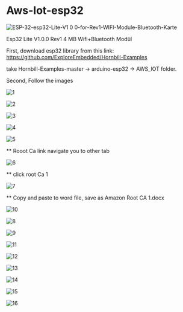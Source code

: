 # Aws-Iot-esp32


![ESP-32-esp32-Lite-V1 0 0-for-Rev1-WIFI-Module-Bluetooth-Karte](https://user-images.githubusercontent.com/51509025/65771700-75fab800-e141-11e9-976d-a6f7259ec0dd.jpg)

Esp32 Lite V1.0.0 Rev1 4 MB Wifi+Bluetooth Modül

First, download esp32 library from this link: https://github.com/ExploreEmbedded/Hornbill-Examples

take Hornbill-Examples-master -> arduino-esp32 -> AWS_IOT folder.

Second, Follow the images

![1](https://user-images.githubusercontent.com/51509025/65773579-42219180-e145-11e9-9447-13d7fe6fe13a.JPG)

![2](https://user-images.githubusercontent.com/51509025/65773645-582f5200-e145-11e9-8192-adc6589ed25e.JPG)

![3](https://user-images.githubusercontent.com/51509025/65773694-6b422200-e145-11e9-9cdc-e51f693e221d.JPG)

![4](https://user-images.githubusercontent.com/51509025/65773715-75642080-e145-11e9-9402-0242b007e0c3.JPG)

![5](https://user-images.githubusercontent.com/51509025/65773729-7bf29800-e145-11e9-82dc-bba3cdf9187b.JPG)

** Rooot Ca link navigate you to other tab

![6](https://user-images.githubusercontent.com/51509025/65773744-844ad300-e145-11e9-8850-dafa2615ca58.JPG)

** click root Ca 1

![7](https://user-images.githubusercontent.com/51509025/65773757-8ad94a80-e145-11e9-87a1-f22c99b174b5.JPG)

** Copy and paste to word file, save as Amazon Root CA 1.docx

![10](https://user-images.githubusercontent.com/51509025/65774787-a2b1ce00-e147-11e9-8ca0-1e9c1aff63e1.JPG)

![8](https://user-images.githubusercontent.com/51509025/65773780-9593df80-e145-11e9-8195-023367eecb79.JPG)


![9](https://user-images.githubusercontent.com/51509025/65774761-975ea280-e147-11e9-8019-17990834ac29.JPG)


![11](https://user-images.githubusercontent.com/51509025/65774839-ba895200-e147-11e9-81c3-4dafd27002a8.JPG)

![12](https://user-images.githubusercontent.com/51509025/65774845-bc531580-e147-11e9-9201-cab726ab4e40.JPG)

![13](https://user-images.githubusercontent.com/51509025/65774848-bd844280-e147-11e9-95d5-2d361d6a5e36.JPG)

![14](https://user-images.githubusercontent.com/51509025/65774851-beb56f80-e147-11e9-8d72-a36a10ef08bb.JPG)

![15](https://user-images.githubusercontent.com/51509025/65774855-bfe69c80-e147-11e9-9d1e-3bdaa570c1e7.JPG)

![16](https://user-images.githubusercontent.com/51509025/65774863-c1b06000-e147-11e9-9158-35f17125ffdd.JPG)
